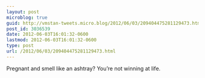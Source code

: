 ```yaml
---
layout: post
microblog: true
guid: http://vmstan-tweets.micro.blog/2012/06/03/209404475281129473.html
post_id: 3036539
date: 2012-06-03T16:01:32-0600
lastmod: 2012-06-03T16:01:32-0600
type: post
url: /2012/06/03/209404475281129473.html
---
```

Pregnant and smell like an ashtray? You’re not winning at life.
